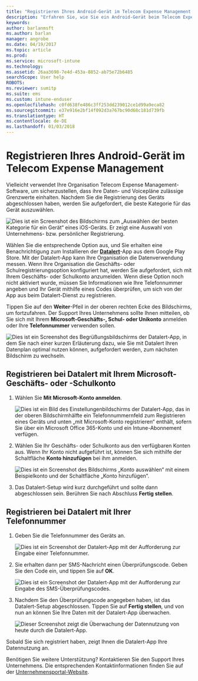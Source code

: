 ```yaml
---
title: "Registrieren Ihres Android-Gerät im Telecom Expense Management mit Intune"
description: "Erfahren Sie, wie Sie ein Android-Gerät beim Telecom Expense Management registrieren."
keywords: 
author: barlanmsft
ms.author: barlan
manager: angrobe
ms.date: 04/19/2017
ms.topic: article
ms.prod: 
ms.service: microsoft-intune
ms.technology: 
ms.assetid: 26aa3698-7e4d-453a-8852-ab75e72b6485
searchScope: User help
ROBOTS: 
ms.reviewer: sumitp
ms.suite: ems
ms.custom: intune-enduser
ms.openlocfilehash: c0fd638fe486c3ff253dd239012ce1d99a9eca82
ms.sourcegitcommit: e37e916e2bf14f092d3a767bc90d68c181d739fb
ms.translationtype: HT
ms.contentlocale: de-DE
ms.lasthandoff: 01/03/2018
---
```

# <a name="enroll-your-android-device-in-telecom-expense-management"></a>Registrieren Ihres Android-Gerät im Telecom Expense Management

Vielleicht verwendet Ihre Organisation Telecom Expense Management-Software, um sicherzustellen, dass ihre Daten- und Voicepläne zulässige Grenzwerte einhalten. Nachdem Sie die Registrierung des Geräts abgeschlossen haben, werden Sie aufgefordert, die beste Kategorie für das Gerät auszuwählen.

![Dies ist ein Screenshot des Bildschirms zum „Auswählen der besten Kategorie für ein Gerät“ eines iOS-Geräts. Er zeigt eine Auswahl von Unternehmens- bzw. persönlicher Registrierung.](./media/and-enroll-11-tem-select-best-category.png)

Wählen Sie die entsprechende Option aus, und Sie erhalten eine Benachrichtigung zum Installieren der [__Datalert__](https://play.google.com/store/apps/details?id=fr.memobox.databox)-App aus dem Google Play Store. Mit der Datalert-App kann Ihre Organisation die Datenverwendung messen. Wenn Ihre Organisation die Geschäfts- oder Schulregistrierungsoption konfiguriert hat, werden Sie aufgefordert, sich mit Ihrem Geschäfts- oder Schulkonto anzumelden. Wenn diese Option noch nicht aktiviert wurde, müssen Sie Informationen wie Ihre Telefonnummer angeben und Ihr Gerät mithilfe eines Codes überprüfen, um sich von der App aus beim Datalert-Dienst zu registrieren.

Tippen Sie auf den __Weiter__-Pfeil in der oberen rechten Ecke des Bildschirms, um fortzufahren. Der Support Ihres Unternehmens sollte Ihnen mitteilen, ob Sie sich mit Ihrem __Microsoft-Geschäfts-, Schul- oder Unikonto__ anmelden oder Ihre __Telefonnummer__ verwenden sollen.

  ![Dies ist ein Screenshot des Begrüßungsbildschirms der Datalert-App, in dem Sie nach einer kurzen Erläuterung dazu, wie Sie mit Datalert Ihren Datenplan optimal nutzen können, aufgefordert werden, zum nächsten Bildschirm zu wechseln.](./media/and-enroll-12-tem-datalert-setup.png)

## <a name="enroll-into-datalert-using-your-microsoft-work-or-school-account"></a>Registrieren bei Datalert mit Ihrem Microsoft-Geschäfts- oder -Schulkonto

1. Wählen Sie __Mit Microsoft-Konto anmelden__.

   ![Dies ist ein Bild des Einstellungenbildschirms der Datalert-App, das in der oberen Bildschirmhälfte ein Telefonnummernfeld zum Registrieren eines Geräts und unten „mit Microsoft-Konto registrieren“ enthält, sofern Sie über ein Microsoft Office 365-Konto und ein Intune-Abonnement verfügen.](./media/and-enroll-12a-tem-datalert-enroll-msft-account.png)

2. Wählen Sie Ihr Geschäfts- oder Schulkonto aus den verfügbaren Konten aus. Wenn Ihr Konto nicht aufgeführt ist, können Sie sich mithilfe der Schaltfläche **Konto hinzufügen** bei ihm anmelden.

   ![Dies ist ein Screenshot des Bildschirms „Konto auswählen“ mit einem Beispielkonto und der Schaltfläche „Konto hinzufügen“.](./media/and-enroll-12b-tem-datalert-enroll-select-msft-account.png)

3. Das Datalert-Setup wird kurz durchgeführt und sollte dann abgeschlossen sein. Berühren Sie nach Abschluss __Fertig stellen__.

## <a name="enroll-into-datalert-using-your-phone-number"></a>Registrieren bei Datalert mit Ihrer Telefonnummer

1. Geben Sie die Telefonnummer des Geräts an.

   ![Dies ist ein Screenshot der Datalert-App mit der Aufforderung zur Eingabe einer Telefonnummer.](./media/and-enroll-13-tem-datalert-phone-number.png)

2. Sie erhalten dann per SMS-Nachricht einen Überprüfungscode. Geben Sie den Code ein, und tippen Sie auf __OK__.

   ![Dies ist ein Screenshot der Datalert-App mit der Aufforderung zur Eingabe des SMS-Überprüfungscodes.](./media/and-enroll-14-tem-datalert-sms.png)

3. Nachdem Sie den Überprüfungscode angegeben haben, ist das Datalert-Setup abgeschlossen. Tippen Sie auf __Fertig stellen__, und von nun an können Sie Ihre Daten mit der Datalert-App überwachen.

   ![Dieser Screenshot zeigt die Überwachung der Datennutzung von heute durch die Datalert-App.](./media/and-enroll-15-tem-datalert-monitoring-active.png)

Sobald Sie sich registriert haben, zeigt Ihnen die Datalert-App Ihre Datennutzung an.

Benötigen Sie weitere Unterstützung? Kontaktieren Sie den Support Ihres Unternehmens. Die entsprechenden Kontaktinformationen finden Sie auf der [Unternehmensportal-Website](https://portal.manage.microsoft.com#HelpDeskDialog).
